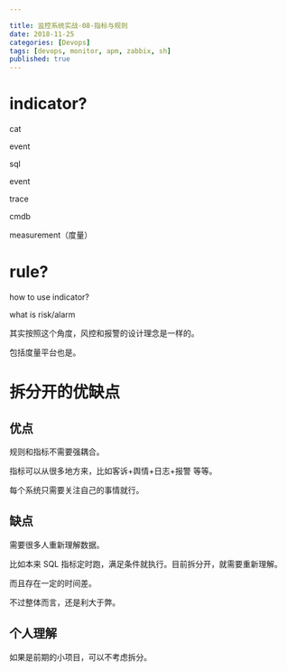 ```yaml
---

title: 监控系统实战-08-指标与规则
date: 2018-11-25
categories: [Devops]
tags: [devops, monitor, apm, zabbix, sh]
published: true
---
```


# indicator?

cat

event

sql

event

trace

cmdb

measurement（度量）

# rule?

how to use indicator?

what is risk/alarm

其实按照这个角度，风控和报警的设计理念是一样的。

包括度量平台也是。

# 拆分开的优缺点

## 优点

规则和指标不需要强耦合。

指标可以从很多地方来，比如客诉+舆情+日志+报警 等等。

每个系统只需要关注自己的事情就行。

## 缺点

需要很多人重新理解数据。

比如本来 SQL 指标定时跑，满足条件就执行。目前拆分开，就需要重新理解。

而且存在一定的时间差。

不过整体而言，还是利大于弊。

## 个人理解

如果是前期的小项目，可以不考虑拆分。

